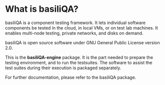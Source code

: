 What is basiliQA?
=================

basiliQA is a component testing framework. It lets individual software
components be tested in the cloud, in local VMs, or on test lab machines.
It enables multi-node testing, private networks, and disks on demand.

basiliQA is open source software under GNU General Public License version 2.0.

This is the __basiliQA-engine__ package. It is the part needed to prepare
the testing environment, and to run the testsuites. The software to assist
the test suites during their execution is packaged separately.

For further documentation, please refer to the basiliQA package.

